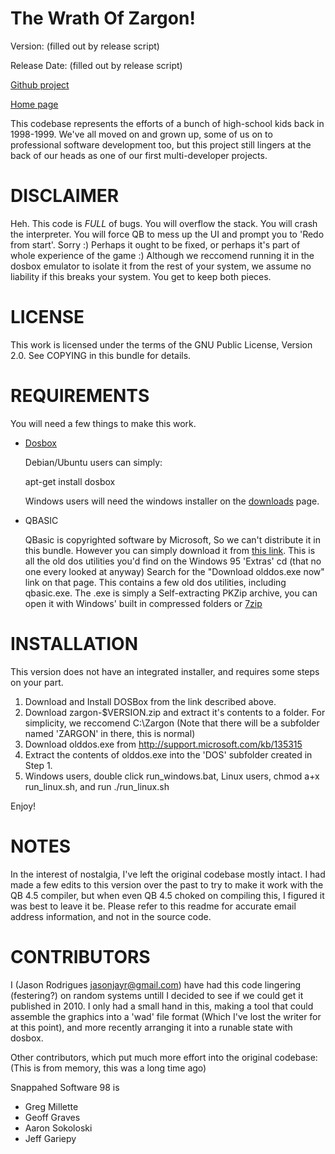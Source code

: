 The Wrath Of Zargon!
====================
Version: (filled out by release script)

Release Date: (filled out by release script)

[Github project](https://github.com/jasonjayr/The-Evil-Wrath-Of-Zargon)

[Home page](http://www.jjayr.com/zargon/)

This codebase represents the efforts of a bunch of high-school kids back in
1998-1999.  We've all moved on and grown up, some of us on to professional
software development too, but this project still lingers at the back of our
heads as one of our first multi-developer projects.

DISCLAIMER
==========

Heh.  This code is *FULL* of bugs.  You will overflow the stack.  You will
crash the interpreter.  You will force QB to mess up the UI and prompt you to
'Redo from start'.  Sorry :)  Perhaps it ought to be fixed, or perhaps it's
part of whole experience of the game :)  Although we reccomend running it in
the dosbox emulator to isolate it from the rest of your system, we assume no
liability if this breaks your system.  You get to keep both pieces.


LICENSE
=======

This work is licensed under the terms of the GNU Public License, Version 2.0.
See COPYING in this bundle for details.


REQUIREMENTS
============

You will need a few things to make this work.


* [Dosbox](http://www.dosbox.com/)
  
  Debian/Ubuntu users can simply:

    apt-get install dosbox

  Windows users will need the windows installer on the [downloads](http://www.dosbox.com/download.php?main=1)
  page.

* QBASIC

  QBasic is copyrighted software by Microsoft, So we can't distribute it in
  this bundle.  However you can simply download it from 
  [this link](http://support.microsoft.com/kb/135315).
  This is all the old dos utilities you'd find on the Windows 95 'Extras' cd (that no one every looked at anyway)
  Search for the "Download olddos.exe now" link on that page. This contains a
  few old dos utilities, including qbasic.exe.  The .exe is simply a
  Self-extracting PKZip archive, you can open it with Windows' built in
  compressed folders or [7zip](http://www.7-zip.org/)


INSTALLATION
============

This version does not have an integrated installer, and requires some steps on
your part.

1. Download and Install DOSBox from the link described above.
2. Download zargon-$VERSION.zip and extract it's contents to a folder.  For
   simplicity, we reccomend C:\Zargon (Note that there will be a subfolder named
   'ZARGON' in there, this is normal)
3. Download olddos.exe from http://support.microsoft.com/kb/135315
4. Extract the contents of olddos.exe into the 'DOS' subfolder created in Step 1.
5. Windows users, double click run_windows.bat, Linux users, chmod a+x run_linux.sh, and run ./run_linux.sh

Enjoy!

NOTES
=====

In the interest of nostalgia, I've left the original codebase mostly intact.
I had made a few edits to this version over the past to try to make it work
with the QB 4.5 compiler, but when even QB 4.5 choked on compiling this, I
figured it was best to leave it be.  Please refer to this readme for accurate
email address information, and not in the source code.

CONTRIBUTORS
============

I (Jason Rodrigues jasonjayr@gmail.com) have had this code lingering
(festering?) on random systems untill I decided to see if we could get it
published in 2010. I only had a small hand in this, making a tool that could
assemble the graphics into a 'wad' file format (Which I've lost the writer for
at this point), and more recently arranging it into a runable state with
dosbox.

Other contributors, which put much more effort into the original codebase:
(This is from memory, this was a long time ago)

Snappahed Software 98 is

* Greg Millette
* Geoff Graves
* Aaron Sokoloski
* Jeff Gariepy
